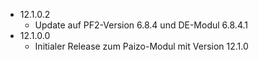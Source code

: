 - 12.1.0.2
    - Update auf PF2-Version 6.8.4 und DE-Modul 6.8.4.1
- 12.1.0.0
    - Initialer Release zum Paizo-Modul mit Version 12.1.0
